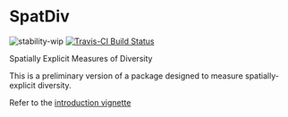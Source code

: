 # SpatDiv

![stability-wip](https://img.shields.io/badge/stability-work_in_progress-lightgrey.svg)
[![Travis-CI Build Status](https://travis-ci.org/EricMarcon/SpatDiv.svg?branch=master)](https://travis-ci.org/EricMarcon/SpatDiv)

Spatially Explicit Measures of Diversity

This is a preliminary version of a package designed to measure spatially-explicit diversity.

Refer to the [introduction vignette](https://EricMarcon.github.io/SpatDiv/)